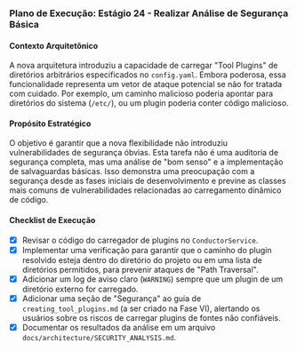 ### Plano de Execução: Estágio 24 - Realizar Análise de Segurança Básica

#### Contexto Arquitetônico

A nova arquitetura introduziu a capacidade de carregar "Tool Plugins" de diretórios arbitrários especificados no `config.yaml`. Embora poderosa, essa funcionalidade representa um vetor de ataque potencial se não for tratada com cuidado. Por exemplo, um caminho malicioso poderia apontar para diretórios do sistema (`/etc/`), ou um plugin poderia conter código malicioso.

#### Propósito Estratégico

O objetivo é garantir que a nova flexibilidade não introduziu vulnerabilidades de segurança óbvias. Esta tarefa não é uma auditoria de segurança completa, mas uma análise de "bom senso" e a implementação de salvaguardas básicas. Isso demonstra uma preocupação com a segurança desde as fases iniciais de desenvolvimento e previne as classes mais comuns de vulnerabilidades relacionadas ao carregamento dinâmico de código.

#### Checklist de Execução

- [x] Revisar o código do carregador de plugins no `ConductorService`.
- [x] Implementar uma verificação para garantir que o caminho do plugin resolvido esteja dentro do diretório do projeto ou em uma lista de diretórios permitidos, para prevenir ataques de "Path Traversal".
- [x] Adicionar um log de aviso claro (`WARNING`) sempre que um plugin de um diretório externo for carregado.
- [x] Adicionar uma seção de "Segurança" ao guia de `creating_tool_plugins.md` (a ser criado na Fase VI), alertando os usuários sobre os riscos de carregar plugins de fontes não confiáveis.
- [x] Documentar os resultados da análise em um arquivo `docs/architecture/SECURITY_ANALYSIS.md`.
